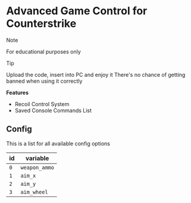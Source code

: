 # Advanced Game Control for Counterstrike

> [!NOTE]
> For educational purposes only

> [!TIP]
> Upload the code, insert into PC and enjoy it
> There's no chance of getting banned when using it correctly

**Features**

- Recoil Control System
- Saved Console Commands List

## Config

This is a list for all available config options

| id | variable |
| --- | --- |
| `0` | `weapon_ammo` |
| `1` | `aim_x` |
| `2` | `aim_y` |
| `3` | `aim_wheel` |
